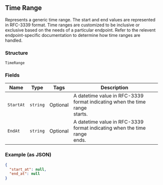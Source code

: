 ## Time Range

Represents a generic time range. The start and end values are
represented in RFC-3339 format. Time ranges are customized to be
inclusive or exclusive based on the needs of a particular endpoint.
Refer to the relevent endpoint-specific documentation to determine
how time ranges are handled.

### Structure

`TimeRange`

### Fields

| Name | Type | Tags | Description |
|  --- | --- | --- | --- |
| `StartAt` | `string` | Optional | A datetime value in RFC-3339 format indicating when the time range<br>starts. |
| `EndAt` | `string` | Optional | A datetime value in RFC-3339 format indicating when the time range<br>ends. |

### Example (as JSON)

```json
{
  "start_at": null,
  "end_at": null
}
```

